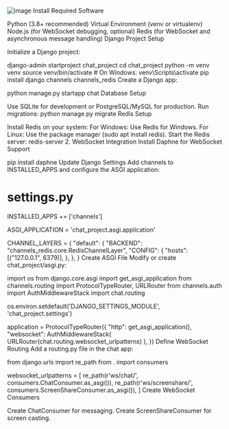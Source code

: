 ![image](https://github.com/user-attachments/assets/6507a991-1b3c-45f3-b99d-21fddb4e9ec0)
Install Required Software

Python (3.8+ recommended)
Virtual Environment (venv or virtualenv)
Node.js (for WebSocket debugging, optional)
Redis (for WebSocket and asynchronous message handling)
Django Project Setup

Initialize a Django project:

django-admin startproject chat_project
cd chat_project
python -m venv venv
source venv/bin/activate  # On Windows: venv\Scripts\activate
pip install django channels channels_redis
Create a Django app:

python manage.py startapp chat
Database Setup

Use SQLite for development or PostgreSQL/MySQL for production.
Run migrations:
python manage.py migrate
Redis Setup

Install Redis on your system:
For Windows: Use Redis for Windows.
For Linux: Use the package manager (sudo apt install redis).
Start the Redis server:
redis-server
2. WebSocket Integration
Install Daphne for WebSocket Support

pip install daphne
Update Django Settings Add channels to INSTALLED_APPS and configure the ASGI application:

# settings.py
INSTALLED_APPS += ['channels']

ASGI_APPLICATION = 'chat_project.asgi.application'

CHANNEL_LAYERS = {
    "default": {
        "BACKEND": "channels_redis.core.RedisChannelLayer",
        "CONFIG": {
            "hosts": [("127.0.0.1", 6379)],
        },
    },
}
Create ASGI File Modify or create chat_project/asgi.py:

import os
from django.core.asgi import get_asgi_application
from channels.routing import ProtocolTypeRouter, URLRouter
from channels.auth import AuthMiddlewareStack
import chat.routing

os.environ.setdefault('DJANGO_SETTINGS_MODULE', 'chat_project.settings')

application = ProtocolTypeRouter({
    "http": get_asgi_application(),
    "websocket": AuthMiddlewareStack(
        URLRouter(chat.routing.websocket_urlpatterns)
    ),
})
Define WebSocket Routing Add a routing.py file in the chat app:

from django.urls import re_path
from . import consumers

websocket_urlpatterns = [
    re_path(r'ws/chat/', consumers.ChatConsumer.as_asgi()),
    re_path(r'ws/screenshare/', consumers.ScreenShareConsumer.as_asgi()),
]
Create WebSocket Consumers

Create ChatConsumer for messaging.
Create ScreenShareConsumer for screen casting.

